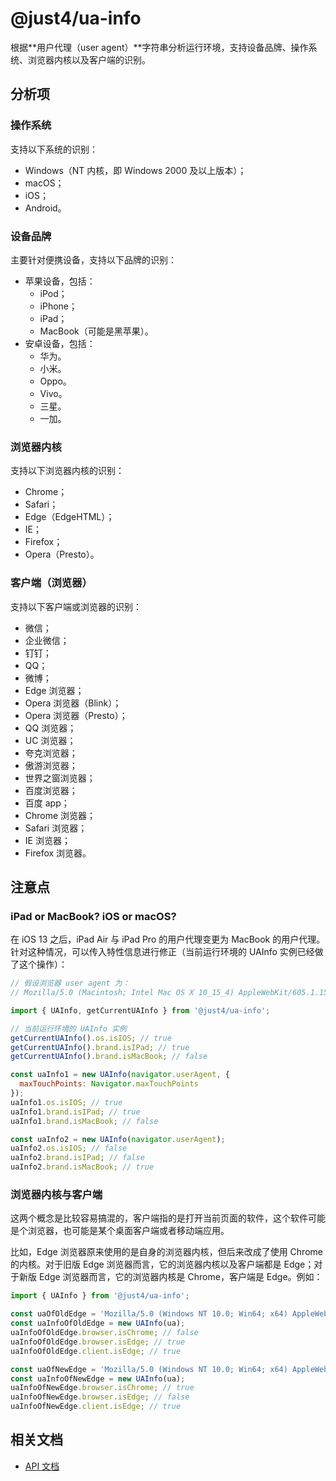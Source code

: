 # @just4/ua-info

根据**用户代理（user agent）**字符串分析运行环境，支持设备品牌、操作系统、浏览器内核以及客户端的识别。

## 分析项

### 操作系统

支持以下系统的识别：

- Windows（NT 内核，即 Windows 2000 及以上版本）；
- macOS；
- iOS；
- Android。

### 设备品牌

主要针对便携设备，支持以下品牌的识别：

- 苹果设备，包括：
  - iPod；
  - iPhone；
  - iPad；
  - MacBook（可能是黑苹果）。
- 安卓设备，包括：
  - 华为。
  - 小米。
  - Oppo。
  - Vivo。
  - 三星。
  - 一加。

### 浏览器内核

支持以下浏览器内核的识别：

- Chrome；
- Safari；
- Edge（EdgeHTML）；
- IE；
- Firefox；
- Opera（Presto）。

### 客户端（浏览器）

支持以下客户端或浏览器的识别：

- 微信；
- 企业微信；
- 钉钉；
- QQ；
- 微博；
- Edge 浏览器；
- Opera 浏览器（Blink）；
- Opera 浏览器（Presto）；
- QQ 浏览器；
- UC 浏览器；
- 夸克浏览器；
- 傲游浏览器；
- 世界之窗浏览器；
- 百度浏览器；
- 百度 app；
- Chrome 浏览器；
- Safari 浏览器；
- IE 浏览器；
- Firefox 浏览器。

## 注意点

### iPad or MacBook? iOS or macOS?

在 iOS 13 之后，iPad Air 与 iPad Pro 的用户代理变更为 MacBook 的用户代理。针对这种情况，可以传入特性信息进行修正（当前运行环境的 UAInfo 实例已经做了这个操作）：

```javascript
// 假设浏览器 user agent 为：
// Mozilla/5.0 (Macintosh; Intel Mac OS X 10_15_4) AppleWebKit/605.1.15 (KHTML, like Gecko) Version/13.1.1 Safari/605.1.15

import { UAInfo, getCurrentUAInfo } from '@just4/ua-info';

// 当前运行环境的 UAInfo 实例
getCurrentUAInfo().os.isIOS; // true
getCurrentUAInfo().brand.isIPad; // true
getCurrentUAInfo().brand.isMacBook; // false

const uaInfo1 = new UAInfo(navigator.userAgent, {
  maxTouchPoints: Navigator.maxTouchPoints
});
uaInfo1.os.isIOS; // true
uaInfo1.brand.isIPad; // true
uaInfo1.brand.isMacBook; // false

const uaInfo2 = new UAInfo(navigator.userAgent);
uaInfo2.os.isIOS; // false
uaInfo2.brand.isIPad; // false
uaInfo2.brand.isMacBook; // true
```

### 浏览器内核与客户端

这两个概念是比较容易搞混的，客户端指的是打开当前页面的软件，这个软件可能是个浏览器，也可能是某个桌面客户端或者移动端应用。

比如，Edge 浏览器原来使用的是自身的浏览器内核，但后来改成了使用 Chrome 的内核。对于旧版 Edge 浏览器而言，它的浏览器内核以及客户端都是 Edge；对于新版 Edge 浏览器而言，它的浏览器内核是 Chrome，客户端是 Edge。例如：

```javascript
import { UAInfo } from '@just4/ua-info';

const uaOfOldEdge = 'Mozilla/5.0 (Windows NT 10.0; Win64; x64) AppleWebKit/537.36 (KHTML, like Gecko) Chrome/64.0.3282.140 Safari/537.36 Edge/18.17763';
const uaInfoOfOldEdge = new UAInfo(ua);
uaInfoOfOldEdge.browser.isChrome; // false
uaInfoOfOldEdge.browser.isEdge; // true
uaInfoOfOldEdge.client.isEdge; // true

const uaOfNewEdge = 'Mozilla/5.0 (Windows NT 10.0; Win64; x64) AppleWebKit/537.36 (KHTML, like Gecko) Chrome/91.0.4501.0 Safari/537.36 Edg/91.0.866.0';
const uaInfoOfNewEdge = new UAInfo(ua);
uaInfoOfNewEdge.browser.isChrome; // true
uaInfoOfNewEdge.browser.isEdge; // false
uaInfoOfNewEdge.client.isEdge; // true
```

## 相关文档
- [API 文档](https://heeroluo.github.io/just4/ua-info/index.html)
